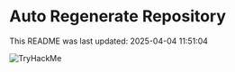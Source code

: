 # Auto Regenerate Repository

This README was last updated: 2025-04-04 11:51:04

 ![TryHackMe](https://tryhackme.com/badge/533634)